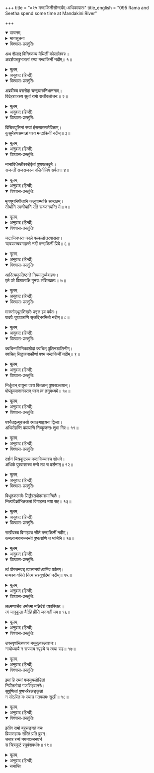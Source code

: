 +++
title = "०९५ मन्दाकिनीसौन्दर्यम्-अधिकापातः"
title_english = "095 Rama and Seetha spend some time at Mandakini River"

+++
<details open><summary>वाचनम्</summary>
<div caption="श्रीराम-हरिसीताराममूर्ति-घनपाठिभ्यां वचनम्" class="audioEmbed" src="https://archive.org/download/Ramayana-recitation-Sriram-harisItArAmamUrti-Ghanapaati-v2/Kanda_2/Kanda_2_AYK-095-Mandakini_Soundaryam_Adhika_Pataha.mp3"></div>
</details>

<details><summary>भागसूचना</summary>

95. श्रीरामका सीताके प्रति मन्दाकिनी नदीकी शोभाका वर्णन
</details>

<details open><summary>विश्वास-प्रस्तुतिः</summary>

अथ शैलाद् विनिष्क्रम्य मैथिलीं कोसलेश्वरः।  
अदर्शयच्छुभजलां रम्यां मन्दाकिनीं नदीम्॥ १॥
</details>

<details><summary>मूलम्</summary>

अथ शैलाद् विनिष्क्रम्य मैथिलीं कोसलेश्वरः।  
अदर्शयच्छुभजलां रम्यां मन्दाकिनीं नदीम्॥ १॥
</details>

<details><summary>अनुवाद (हिन्दी)</summary>

तदनन्तर उस पर्वतसे निकलकर कोसलनरेश श्रीरामचन्द्रजी-ने मिथिलेशकुमारी सीताको पुण्यसलिला रमणीय मन्दाकिनी नदीका दर्शन कराया॥ १॥
</details>

<details open><summary>विश्वास-प्रस्तुतिः</summary>

अब्रवीच्च वरारोहां चन्द्रचारुनिभाननाम्।  
विदेहराजस्य सुतां रामो राजीवलोचनः॥ २॥
</details>

<details><summary>मूलम्</summary>

अब्रवीच्च वरारोहां चन्द्रचारुनिभाननाम्।  
विदेहराजस्य सुतां रामो राजीवलोचनः॥ २॥
</details>

<details><summary>अनुवाद (हिन्दी)</summary>

और उस समय कमलनयन श्रीरामने चन्द्रमाके समान मनोहर मुख तथा सुन्दर कटिप्रदेशवाली विदेहराजनन्दिनी सीतासे इस प्रकार कहा—॥ २॥
</details>

<details open><summary>विश्वास-प्रस्तुतिः</summary>

विचित्रपुलिनां रम्यां हंससारससेविताम्।  
कुसुमैरुपसम्पन्नां पश्य मन्दाकिनीं नदीम्॥ ३॥
</details>

<details><summary>मूलम्</summary>

विचित्रपुलिनां रम्यां हंससारससेविताम्।  
कुसुमैरुपसम्पन्नां पश्य मन्दाकिनीं नदीम्॥ ३॥
</details>

<details><summary>अनुवाद (हिन्दी)</summary>

‘प्रिये! अब मन्दाकिनी नदीकी शोभा देखो, हंस और सारसोंसे सेवित होनेके कारण यह कितनी सुन्दर जान पड़ती है। इसका किनारा बड़ा ही विचित्र है। नाना प्रकारके पुष्प इसकी शोभा बढ़ा रहे हैं॥ ३॥
</details>

<details open><summary>विश्वास-प्रस्तुतिः</summary>

नानाविधैस्तीररुहैर्वृतां पुष्पफलद्रुमैः।  
राजन्तीं राजराजस्य नलिनीमिव सर्वतः॥ ४॥
</details>

<details><summary>मूलम्</summary>

नानाविधैस्तीररुहैर्वृतां पुष्पफलद्रुमैः।  
राजन्तीं राजराजस्य नलिनीमिव सर्वतः॥ ४॥
</details>

<details><summary>अनुवाद (हिन्दी)</summary>

‘फल और फूलोंके भारसे लदे हुए नाना प्रकारके तटवर्ती वृक्षोंसे घिरी हुई यह मन्दाकिनी कुबेरके सौगन्धिक सरोवरकी भाँति सब ओरसे सुशोभित हो रही है॥ ४॥
</details>

<details open><summary>विश्वास-प्रस्तुतिः</summary>

मृगयूथनिपीतानि कलुषाम्भांसि साम्प्रतम्।  
तीर्थानि रमणीयानि रतिं सञ्जनयन्ति मे॥ ५॥
</details>

<details><summary>मूलम्</summary>

मृगयूथनिपीतानि कलुषाम्भांसि साम्प्रतम्।  
तीर्थानि रमणीयानि रतिं सञ्जनयन्ति मे॥ ५॥
</details>

<details><summary>अनुवाद (हिन्दी)</summary>

‘हरिनोंके झुंड पानी पीकर इस समय यद्यपि यहाँका जल गँदला कर गये हैं तथापि इसके रमणीय घाट मेरे मनको बड़ा आनन्द दे रहे हैं॥ ५॥
</details>

<details open><summary>विश्वास-प्रस्तुतिः</summary>

जटाजिनधराः काले वल्कलोत्तरवाससः।  
ऋषयस्त्ववगाहन्ते नदीं मन्दाकिनीं प्रिये॥ ६॥
</details>

<details><summary>मूलम्</summary>

जटाजिनधराः काले वल्कलोत्तरवाससः।  
ऋषयस्त्ववगाहन्ते नदीं मन्दाकिनीं प्रिये॥ ६॥
</details>

<details><summary>अनुवाद (हिन्दी)</summary>

‘प्रिये! वह देखो, जटा, मृगचर्म और वल्कलका उत्तरीय धारण करनेवाले महर्षि उपयुक्त समयमें आकर इस मन्दाकिनी नदीमें स्नान कर रहे हैं॥ ६॥
</details>

<details open><summary>विश्वास-प्रस्तुतिः</summary>

आदित्यमुपतिष्ठन्ते नियमादूर्ध्वबाहवः।  
एते परे विशालाक्षि मुनयः संशितव्रताः॥ ७॥
</details>

<details><summary>मूलम्</summary>

आदित्यमुपतिष्ठन्ते नियमादूर्ध्वबाहवः।  
एते परे विशालाक्षि मुनयः संशितव्रताः॥ ७॥
</details>

<details><summary>अनुवाद (हिन्दी)</summary>

‘विशाललोचने! ये दूसरे मुनि, जो कठोर व्रतका पालन करनेवाले हैं, नैत्यिक नियमके कारण दोनों भुजाएँ ऊपर उठाकर सूर्यदेवका उपस्थान कर रहे हैं॥
</details>

<details open><summary>विश्वास-प्रस्तुतिः</summary>

मारुतोद‍्धूतशिखरैः प्रनृत्त इव पर्वतः।  
पादपैः पुष्पपत्राणि सृजद्भिरभितो नदीम्॥ ८॥
</details>

<details><summary>मूलम्</summary>

मारुतोद‍्धूतशिखरैः प्रनृत्त इव पर्वतः।  
पादपैः पुष्पपत्राणि सृजद्भिरभितो नदीम्॥ ८॥
</details>

<details><summary>अनुवाद (हिन्दी)</summary>

‘हवाके झोंकेसे जिनकी शिखाएँ झूम रही हैं, अतएव जो मन्दाकिनी नदीके उभय तटोंपर फूल और पत्ते बिखेर रहे हैं, उन वृक्षोंसे उपलक्षित हुआ यह पर्वत मानो नृत्य-सा करने लगा है॥ ८॥
</details>

<details open><summary>विश्वास-प्रस्तुतिः</summary>

क्वचिन्मणिनिकाशोदां क्वचित् पुलिनशालिनीम्।  
क्वचित् सिद्धजनाकीर्णां पश्य मन्दाकिनीं नदीम्॥ ९॥
</details>

<details><summary>मूलम्</summary>

क्वचिन्मणिनिकाशोदां क्वचित् पुलिनशालिनीम्।  
क्वचित् सिद्धजनाकीर्णां पश्य मन्दाकिनीं नदीम्॥ ९॥
</details>

<details><summary>अनुवाद (हिन्दी)</summary>

‘देखो! मन्दाकिनी नदीकी कैसी शोभा है; कहीं तो इसमें मोतियोंके समान स्वच्छ जल बहता दिखायी देता है, कहीं यह ऊँचे कगारोंसे ही शोभा पाती है (वहाँका जल कगारोंमें छिप जानेके कारण दिखायी नहीं देता है) और कहीं सिद्धजन इसमें अवगाहन कर रहे हैं तथा यह उनसे व्याप्त दिखायी देती है॥ ९॥
</details>

<details open><summary>विश्वास-प्रस्तुतिः</summary>

निर्धूतान् वायुना पश्य विततान् पुष्पसञ्चयान्।  
पोप्लूयमानानपरान् पश्य त्वं तनुमध्यमे॥ १०॥
</details>

<details><summary>मूलम्</summary>

निर्धूतान् वायुना पश्य विततान् पुष्पसञ्चयान्।  
पोप्लूयमानानपरान् पश्य त्वं तनुमध्यमे॥ १०॥
</details>

<details><summary>अनुवाद (हिन्दी)</summary>

‘सूक्ष्म कटिप्रदेशवाली सुन्दरि! देखो, वायुके द्वारा उड़ाकर लाये हुए ये ढेर-के-ढेर फूल किस तरह मन्दाकिनीके दोनों तटोंपर फैले हुए हैं और वे दूसरे पुष्पसमूह कैसे पानीपर तैर रहे हैं॥ १०॥
</details>

<details open><summary>विश्वास-प्रस्तुतिः</summary>

पश्यैतद्वल्गुवचसो रथाङ्गाह्वयना द्विजाः।  
अधिरोहन्ति कल्याणि निष्कूजन्तः शुभा गिरः॥ ११॥
</details>

<details><summary>मूलम्</summary>

पश्यैतद्वल्गुवचसो रथाङ्गाह्वयना द्विजाः।  
अधिरोहन्ति कल्याणि निष्कूजन्तः शुभा गिरः॥ ११॥
</details>

<details><summary>अनुवाद (हिन्दी)</summary>

‘कल्याणि! देखो तो सही, ये मीठी बोली बोलनेवाले चक्रवाक पक्षी सुन्दर कलरव करते हुए किस तरह नदीके तटोंपर आरूढ़ हो रहे हैं॥ ११॥
</details>

<details open><summary>विश्वास-प्रस्तुतिः</summary>

दर्शनं चित्रकूटस्य मन्दाकिन्याश्च शोभने।  
अधिकं पुरवासाच्च मन्ये तव च दर्शनात्॥ १२॥
</details>

<details><summary>मूलम्</summary>

दर्शनं चित्रकूटस्य मन्दाकिन्याश्च शोभने।  
अधिकं पुरवासाच्च मन्ये तव च दर्शनात्॥ १२॥
</details>

<details><summary>अनुवाद (हिन्दी)</summary>

‘शोभने! यहाँ जो प्रतिदिन चित्रकूट और मन्दाकिनीका दर्शन होता है, वह नित्य-निरन्तर तुम्हारा दर्शन होनेके कारण अयोध्यानिवासकी अपेक्षा भी अधिक सुखदजान पड़ता है॥ १२॥
</details>

<details open><summary>विश्वास-प्रस्तुतिः</summary>

विधूतकल्मषैः सिद्धैस्तपोदमशमान्वितैः।  
नित्यविक्षोभितजलां विगाहस्व मया सह॥ १३॥
</details>

<details><summary>मूलम्</summary>

विधूतकल्मषैः सिद्धैस्तपोदमशमान्वितैः।  
नित्यविक्षोभितजलां विगाहस्व मया सह॥ १३॥
</details>

<details><summary>अनुवाद (हिन्दी)</summary>

‘इस नदीमें प्रतिदिन तपस्या, इन्द्रियसंयम और मनोनिग्रहसे सम्पन्न निष्पाप सिद्ध महात्माओंके अवगाहन करनेसे इसका जल विक्षुब्ध होता रहता है। चलो, तुम भी मेरे साथ इसमें स्नान करो॥ १३॥
</details>

<details open><summary>विश्वास-प्रस्तुतिः</summary>

सखीवच्च विगाहस्व सीते मन्दाकिनीं नदीम्।  
कमलान्यवमज्जन्ती पुष्कराणि च भामिनि॥ १४॥
</details>

<details><summary>मूलम्</summary>

सखीवच्च विगाहस्व सीते मन्दाकिनीं नदीम्।  
कमलान्यवमज्जन्ती पुष्कराणि च भामिनि॥ १४॥
</details>

<details><summary>अनुवाद (हिन्दी)</summary>

‘भामिनि सीते! एक सखी दूसरी सखीके साथ जैसे क्रीड़ा करती है, उसी प्रकार तुम मन्दाकिनी नदीमें उतरकर इसके लाल और श्वेत कमलोंको जलमें डुबोती हुई इसमें स्नान-क्रीड़ा करो॥ १४॥
</details>

<details open><summary>विश्वास-प्रस्तुतिः</summary>

त्वं पौरजनवद् व्यालानयोध्यामिव पर्वतम्।  
मन्यस्व वनिते नित्यं सरयूवदिमां नदीम्॥ १५॥
</details>

<details><summary>मूलम्</summary>

त्वं पौरजनवद् व्यालानयोध्यामिव पर्वतम्।  
मन्यस्व वनिते नित्यं सरयूवदिमां नदीम्॥ १५॥
</details>

<details><summary>अनुवाद (हिन्दी)</summary>

‘प्रिये! तुम इस वनके निवासियोंको पुरवासी मनुष्योंके समान समझो, चित्रकूट पर्वतको अयोध्याके तुल्य मानो और इस मन्दाकिनी नदीको सरयूके सदृश जानो॥ १५॥
</details>

<details open><summary>विश्वास-प्रस्तुतिः</summary>

लक्ष्मणश्चैव धर्मात्मा मन्निदेशे व्यवस्थितः।  
त्वं चानुकूला वैदेहि प्रीतिं जनयती मम॥ १६॥
</details>

<details><summary>मूलम्</summary>

लक्ष्मणश्चैव धर्मात्मा मन्निदेशे व्यवस्थितः।  
त्वं चानुकूला वैदेहि प्रीतिं जनयती मम॥ १६॥
</details>

<details><summary>अनुवाद (हिन्दी)</summary>

‘विदेहनन्दिनि! धर्मात्मा लक्ष्मण सदा मेरी आज्ञाके अधीन रहते हैं और तुम भी मेरे मनके अनुकूल ही चलती हो; इससे मुझे बड़ी प्रसन्नता होती है॥ १६॥
</details>

<details open><summary>विश्वास-प्रस्तुतिः</summary>

उपस्पृशंस्त्रिषवणं मधुमूलफलाशनः।  
नायोध्यायै न राज्याय स्पृहये च त्वया सह॥ १७॥
</details>

<details><summary>मूलम्</summary>

उपस्पृशंस्त्रिषवणं मधुमूलफलाशनः।  
नायोध्यायै न राज्याय स्पृहये च त्वया सह॥ १७॥
</details>

<details><summary>अनुवाद (हिन्दी)</summary>

‘प्रिये! तुम्हारे साथ तीनों काल स्नान करके मधुर फल-मूलका आहार करता हुआ मैं न तो अयोध्या जानेकी इच्छा रखता हूँ और न राज्य पानेकी ही॥ १७॥
</details>

<details open><summary>विश्वास-प्रस्तुतिः</summary>

इमां हि रम्यां गजयूथलोडितां  
निपीततोयां गजसिंहवानरैः।  
सुपुष्पितां पुष्पभरैरलङ्कृतां  
न सोऽस्ति यः स्यान्न गतक्लमः सुखी॥ १८॥
</details>

<details><summary>मूलम्</summary>

इमां हि रम्यां गजयूथलोडितां  
निपीततोयां गजसिंहवानरैः।  
सुपुष्पितां पुष्पभरैरलङ्कृतां  
न सोऽस्ति यः स्यान्न गतक्लमः सुखी॥ १८॥
</details>

<details><summary>अनुवाद (हिन्दी)</summary>

‘जिसे हाथियोंके समूह मथे डालते हैं तथा सिंह और वानर जिसका जल पिया करते हैं, जिसके तटपर सुन्दर पुष्पोंसे लदे वृक्ष शोभा पाते हैं तथा जो पुष्पसमूहोंसे अलंकृत है, ऐसी इस रमणीय मन्दाकिनी नदीमें स्नान करके जो ग्लानिरहित और सुखी न हो जाय—ऐसा मनुष्य इस संसारमें नहीं है’॥ १८॥
</details>

<details open><summary>विश्वास-प्रस्तुतिः</summary>

इतीव रामो बहुसङ्गतं वचः  
प्रियासहायः सरितं प्रति ब्रुवन्।  
चचार रम्यं नयनाञ्जनप्रभं  
स चित्रकूटं रघुवंशवर्धनः॥ १९॥
</details>

<details><summary>मूलम्</summary>

इतीव रामो बहुसङ्गतं वचः  
प्रियासहायः सरितं प्रति ब्रुवन्।  
चचार रम्यं नयनाञ्जनप्रभं  
स चित्रकूटं रघुवंशवर्धनः॥ १९॥
</details>

<details><summary>अनुवाद (हिन्दी)</summary>

रघुवंशकी वृद्धि करनेवाले श्रीरामचन्द्रजी मन्दाकिनी नदीके प्रति ऐसी अनेक प्रकारकी सुसंगत बातें कहते हुए नील-कान्तिवाले रमणीय चित्रकूट पर्वतपर अपनी प्रिया पत्नी सीताके साथ विचरने लगे॥ १९॥
</details>

<details><summary>समाप्तिः</summary>

इत्यार्षे श्रीमद्रामायणे वाल्मीकीये आदिकाव्येऽयोध्याकाण्डे पञ्चनवतितमः सर्गः॥ ९५॥  
इस प्रकार श्रीवाल्मीकिनिर्मित आर्षरामायण आदिकाव्यके अयोध्याकाण्डमें पंचानबेवाँ सर्ग पूरा हुआ॥ ९५॥
</details>

